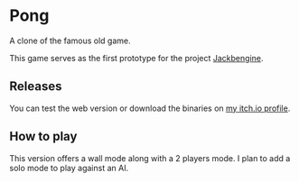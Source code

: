 # Pong
A clone of the famous old game.

This game serves as the first prototype for the project [Jackbengine](https://github.com/Jackbenfu/Jackbengine).

## Releases
You can test the web version or download the binaries on [my itch.io profile](https://jackbenfu.itch.io/pong).

## How to play
This version offers a wall mode along with a 2 players mode. I plan to add a solo mode to play against an AI.
